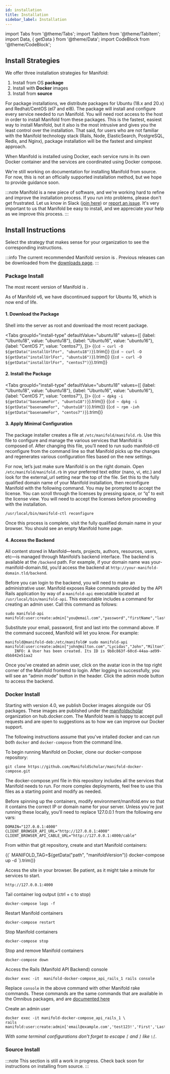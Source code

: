 ```yaml
---
id: installation
title: Installation
sidebar_label: Installation
---
```

import Tabs from '@theme/Tabs';
import TabItem from '@theme/TabItem';
import Data, { getData } from '@theme/Data';
import CodeBlock from '@theme/CodeBlock';

## Install Strategies

We offer three installation strategies for Manifold:

1. Install from OS **package**
1. Install with **Docker** images
1. Install from **source**

For package installations, we distribute packages for Ubuntu (18.x and 20.x) and Redhat/CentOS (el7 and el8). The package will install and configure every service needed to run Manifold. You will need root access to the host in order to install Manifold from these packages. This is the fastest, easiest way to install Manifold, but it also is the most intrusive and gives you the least control over the installation. That said, for users who are not familiar with the Manifold technology stack (Rails, Node, ElasticSearch, PostgreSQL, Redis, and Nginx), package installation will be the fastest and simplest approach.

When Manifold is installed using Docker, each service runs in its own Docker container and the services are coordinated using Docker compose.

We're still working on documentation for installing Manifold from source. For now, this is not an officially supported installation method, but we hope to provide guidance soon.

:::note
Manifold is a new piece of software, and we're working hard to refine and improve the installation process. If you run into problems, please don't get frustrated. Let us know in Slack ([join here](https://manifold-slackin.herokuapp.com/)) or [report an issue](https://github.com/ManifoldScholar/manifold/issues/new?template=bugs.md). It's very important to us that Manifold be easy to install, and we appreciate your help as we improve this process.
:::

## Install Instructions

Select the strategy that makes sense for your organization to see the corresponding instructions.

:::info
The current recommended Manifold version is <strong><Data path="manifoldVersion" /></strong>. Previous releases can be downloaded from the [downloads page](./reference/downloads).
:::

### Package Install

The most recent version of Manifold is <Data highestVersionFor="ubuntu18" />.

As of Manifold v6, we have discontinued support for Ubuntu 16, which is now end of life.


#### 1. Download the Package

Shell into the server as root and download the most recent package.

<Tabs
  groupId="install-type"
  defaultValue="ubuntu18"
  values={[
    {label: "Ubuntu18", value: "ubuntu18"},
    {label: "Ubuntu16", value: "ubuntu16"},
    {label: "CentOS 7", value: "centos7"},
  ]}>
  <TabItem value="ubuntu18">
    <CodeBlock className="shell">{(`
cd ~
curl -O ${getData("installUrlFor", "ubuntu18")}
    `).trim()}</CodeBlock>
  </TabItem>
  <TabItem value="ubuntu16">
    <CodeBlock className="shell">{(`
cd ~
curl -O ${getData("installUrlFor", "ubuntu16")}
    `).trim()}</CodeBlock>
  </TabItem>
  <TabItem value="centos7">
    <CodeBlock className="shell">{(`
cd ~
curl -O ${getData("installUrlFor", "centos7")}
    `).trim()}</CodeBlock>
  </TabItem>
</Tabs>

#### 2. Install the Package

<Tabs
  groupId="install-type"
  defaultValue="ubuntu18"
  values={[
    {label: "Ubuntu18", value: "ubuntu18"},
    {label: "Ubuntu16", value: "ubuntu16"},
    {label: "CentOS 7", value: "centos7"},
  ]}>
  <TabItem value="ubuntu18">
    <CodeBlock className="shell">{(`
cd ~
dpkg -i ${getData("basenameFor", "ubuntu18")}
    `).trim()}</CodeBlock>
  </TabItem>
  <TabItem value="ubuntu16">
    <CodeBlock className="shell">{(`
cd ~
dpkg -i ${getData("basenameFor", "ubuntu18")}
    `).trim()}</CodeBlock>
  </TabItem>
  <TabItem value="centos7">
    <CodeBlock className="shell">{(`
cd ~
rpm -ivh ${getData("basenameFor", "centos7")}
    `).trim()}</CodeBlock>
  </TabItem>
</Tabs>

#### 3. Apply Minimal Configuration

The package installer creates a file at `/etc/manifold/manifold.rb`. Use this file to configure and manage the various services that Manifold is composed of. After changing this file, you’ll need to run sudo manifold-ctl reconfigure from the command line so that Manifold picks up the changes and regenerates various configuration files based on the new settings.

For now, let’s just make sure Manifold is on the right domain. Open `/etc/manifold/manifold.rb` in your preferred text editor (nano, vi, etc.) and look for the external_url setting near the top of the file. Set this to the fully qualified domain name of your Manifold installation, then reconfigure Manifold with the following command. You may be prompted to accept the license. You can scroll through the licenses by pressing space, or “q” to exit the license view. You will need to accept the licenses before proceeding with the installation.

```shell
/usr/local/bin/manifold-ctl reconfigure
```
Once this process is complete, visit the fully qualified domain name in your browser. You should see an empty Manifold home page.

#### 4. Access the Backend

All content stored in Manifold—texts, projects, authors, resources, users, etc—is managed through Manifold’s backend interface. The backend is available at the `/backend` path. For example, if your domain name was your-manifold-domain.tld, you’d access the backend at `http://your-manifold-domain.tld/backend`.

Before you can login to the backend, you will need to make an administrative user. Manifold exposes Rake commands provided by the API Rails application by way of a `manifold-api` executable located at `/usr/local/bin/manifold-api`. This executable includes a command for creating an admin user. Call this command as follows:

```shell
sudo manifold-api manifold:user:create:admin["you@email.com","password","firstName","lastName"]
```

Substitute your email, password, first and last into the command above. If the command succeed, Manifold will let you know. For example:

```shell
manifold@manifold-deb:/etc/manifold# sudo manifold-api manifold:user:create:admin["john@milton.com","Lycidas","John","Milton"]
    INFO: A User has been created. Its ID is 9b8c863f-60cd-44aa-ad99-dbb842e51aa2
```

Once you’ve created an admin user, click on the avatar icon in the top right corner of the Manifold frontend to login. After logging in successfully, you will see an “admin mode” button in the header. Click the admin mode button to access the backend.

### Docker Install

Starting with version 4.0, we publish Docker images alongside our OS packages.
These images are published under the [manifoldscholar](https://hub.docker.com/u/manifoldscholar)
organization on hub.docker.com. The Manifold team is happy to accept pull
requests and are open to suggestions as to how we can improve our Docker support.

The following instructions assume that you've intalled docker and can run both
`docker` and `docker-compose` from the command line.

To begin running Manifold on Docker, clone our docker-compose repository:
```shell
git clone https://github.com/ManifoldScholar/manifold-docker-compose.git
```
The docker-compose.yml file in this repository includes all the services that
Manifold needs to run. For more complex deployments, feel free to use this files
as a starting point and modify as needed.

Before spinning up the containers, modify environment/manifold.env so that it
contains the correct IP or domain name for your server. Unless you're just running
these locally, you'll need to replace 127.0.0.1 from the following env vars:

```shell
DOMAIN="127.0.0.1:4000"
CLIENT_BROWSER_API_URL="http://127.0.0.1:4000"
CLIENT_BROWSER_API_CABLE_URL="http://127.0.0.1:4000/cable"
```

From within that git repository, create and start Manifold containers:

<div style={{marginBottom: "var(--ifm-leading)"}}>
<CodeBlock className="shell">{(`
MANIFOLD_TAG=${getData("path", "manifoldVersion")} docker-compose up -d
`).trim()}
</CodeBlock>
</div>

<p>Access the site in your browser. Be patient, as it might take a minute for
services to start.</p>

```shell
http://127.0.0.1:4000
```

Tail container log output (ctrl + c to stop)
```shell
docker-compose logs -f
```

Restart Manifold containers
```
docker-compose restart
```

Stop Manifold containers
```
docker-compose stop
```

Stop and remove Manifold containers
```
docker-compose down
```

Access the Rails (Manifold API Backend) console
```
docker exec -it  manifold-docker-compose_api_rails_1 rails console
```

Replace `console` in the above command with other Manifold rake commands. These
commands are the same commands that are available in the Omnibus packages, and
are [documented here](/docs/administering/reference/api_rake_tasks)

Create an admin user
```
docker exec -it manifold-docker-compose_api_rails_1 \
rails manifold:user:create:admin['email@example.com','test123!','First','Last']
```

_With some terminal configurations don't forget to escape `[` and `]` like `\[`._

### Source Install

:::note
This section is still a work in progress. Check back soon for instructions on installing from source.
:::
